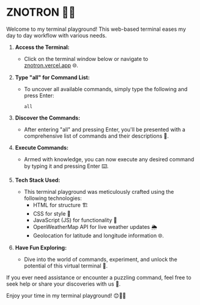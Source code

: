 # ZNOTRON 👩‍💻

Welcome to my terminal playground! This web-based terminal eases my day to day workflow with various needs.

1. **Access the Terminal:**
   - Click on the terminal window below or navigate to [znotron.vercel.app](https://znotron.vercel.app/) 🌐.

2. **Type "all" for Command List:**
   - To uncover all available commands, simply type the following and press Enter:
     ```
     all
     ```

3. **Discover the Commands:**
   - After entering "all" and pressing Enter, you'll be presented with a comprehensive list of commands and their descriptions 📜.

4. **Execute Commands:**
   - Armed with knowledge, you can now execute any desired command by typing it and pressing Enter ⌨️.

5. **Tech Stack Used:**
   - This terminal playground was meticulously crafted using the following technologies:
     - HTML for structure 🏗️
     - CSS for style 🎨
     - JavaScript (JS) for functionality 🧩
     - OpenWeatherMap API for live weather updates 🌦️
     - Geolocation for latitude and longitude information 🌐.

6. **Have Fun Exploring:**
   - Dive into the world of commands, experiment, and unlock the potential of this virtual terminal 🚀.

If you ever need assistance or encounter a puzzling command, feel free to seek help or share your discoveries with us 🚁.

Enjoy your time in my terminal playground! 😊👾🚀
